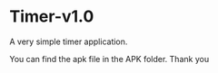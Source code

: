 # Timer-v1.0
A very simple timer application.

You can find the apk file in the APK folder.
Thank you
